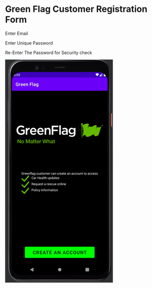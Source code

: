 # Green Flag Customer Registration Form

Enter Email 

Enter Unique Password

Re-Enter The Password for Security check

<img src= "images/Home_Page.png">

